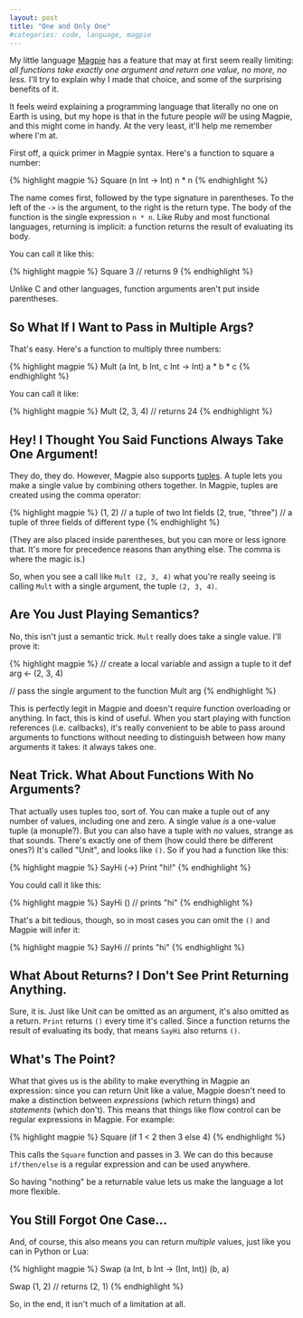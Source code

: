```yaml
---
layout: post
title: "One and Only One"
#categories: code, language, magpie
---
```

My little language [Magpie](http://bitbucket.org/munificent/magpie/) has a feature that may at first seem really
limiting: *all functions take exactly one argument and return one value, no
more, no less.* I'll try to explain why I made that choice, and some of the
surprising benefits of it.

It feels weird explaining a programming language that literally no one on
Earth is using, but my hope is that in the future people *will* be using
Magpie, and this might come in handy. At the very least, it'll help me
remember where I'm at.

First off, a quick primer in Magpie syntax. Here's a function to square a
number:

{% highlight magpie %}
Square (n Int -> Int) n * n
{% endhighlight %}

The name comes first, followed by the type signature in parentheses. To the
left of the `->` is the argument, to the right is the return type. The body of
the function is the single expression `n * n`. Like Ruby and most functional
languages, returning is implicit: a function returns the result of evaluating
its body.

You can call it like this:

{% highlight magpie %}
Square 3 // returns 9
{% endhighlight %}

Unlike C and other languages, function arguments aren't put inside
parentheses.

## So What If I Want to Pass in Multiple Args?

That's easy. Here's a function to multiply three numbers:

{% highlight magpie %}
Mult (a Int, b Int, c Int -> Int) a * b * c
{% endhighlight %}

You can call it like:

{% highlight magpie %}
Mult (2, 3, 4) // returns 24
{% endhighlight %}

## Hey! I Thought You Said Functions Always Take One Argument!

They do, they do. However, Magpie also supports [tuples](http://en.wikipedia.org/wiki/Tuple). A tuple lets you
make a single value by combining others together. In Magpie, tuples are
created using the comma operator:

{% highlight magpie %}
(1, 2)             // a tuple of two Int fields
(2, true, "three") // a tuple of three fields of different type
{% endhighlight %}

(They are also placed inside parentheses, but you can more or less ignore
that. It's more for precedence reasons than anything else. The comma is where
the magic is.)

So, when you see a call like `Mult (2, 3, 4)` what you're really seeing is
calling `Mult` with a single argument, the tuple `(2, 3, 4)`.

## Are You Just Playing Semantics?

No, this isn't just a semantic trick. `Mult` really does take a single value.
I'll prove it:

{% highlight magpie %}
// create a local variable and assign a tuple to it
def arg <- (2, 3, 4)

// pass the single argument to the function
Mult arg
{% endhighlight %}

This is perfectly legit in Magpie and doesn't require function overloading or
anything. In fact, this is kind of useful. When you start playing with
function references (i.e. callbacks), it's really convenient to be able to
pass around arguments to functions without needing to distinguish between how
many arguments it takes: it always takes one.

## Neat Trick. What About Functions With No Arguments?

That actually uses tuples too, sort of. You can make a tuple out of any number
of values, including one and zero. A single value _is_ a one-value tuple (a
monuple?). But you can also have a tuple with _no_ values, strange as that
sounds. There's exactly one of them (how could there be different ones?) It's
called "Unit", and looks like `()`. So if you had a function like this:

{% highlight magpie %}
SayHi (->) Print "hi!"
{% endhighlight %}

You could call it like this:

{% highlight magpie %}
SayHi () // prints "hi"
{% endhighlight %}

That's a bit tedious, though, so in most cases you can omit the `()` and
Magpie will infer it:

{% highlight magpie %}
SayHi // prints "hi"
{% endhighlight %}

## What About Returns? I Don't See Print Returning Anything.

Sure, it is. Just like Unit can be omitted as an argument, it's also omitted
as a return. `Print` returns `()` every time it's called. Since a function
returns the result of evaluating its body, that means `SayHi` also returns
`()`.

## What's The Point?

What that gives us is the ability to make everything in Magpie an expression:
since you can return Unit like a value, Magpie doesn't need to make a
distinction between *expressions* (which return things) and *statements*
(which don't). This means that things like flow control can be regular
expressions in Magpie. For example:

{% highlight magpie %}
Square (if 1 < 2 then 3 else 4)
{% endhighlight %}

This calls the `Square` function and passes in 3. We can do this because
`if/then/else` is a regular expression and can be used anywhere.

So having "nothing" be a returnable value lets us make the language a lot more
flexible.

## You Still Forgot One Case&hellip;

And, of course, this also means you can return *multiple* values, just like
you can in Python or Lua:

{% highlight magpie %}
Swap (a Int, b Int -> (Int, Int)) (b, a)

Swap (1, 2) // returns (2, 1)
{% endhighlight %}

So, in the end, it isn't much of a limitation at all.
